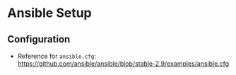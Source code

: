 # Ansible Setup

## Configuration

* Reference for `ansible.cfg`: https://github.com/ansible/ansible/blob/stable-2.9/examples/ansible.cfg